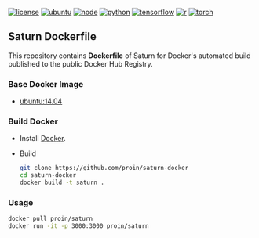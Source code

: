 [![license](https://img.shields.io/badge/license-MIT-blue.svg)](https://raw.githubusercontent.com/proin/saturn-docker/master/LICENSE)
[![ubuntu](https://img.shields.io/badge/ubuntu-14.04-blue.svg)]()
[![node](https://img.shields.io/badge/node-v7.2.1-blue.svg)]()
[![python](https://img.shields.io/badge/python-2.7.6-blue.svg)]()
[![tensorflow](https://img.shields.io/badge/tensorflow-0.12.1-blue.svg)]()
[![r](https://img.shields.io/badge/R-3.0.2-blue.svg)]()
[![torch](https://img.shields.io/badge/torch-7-blue.svg)]()

## Saturn Dockerfile

This repository contains **Dockerfile** of Saturn for Docker's automated build published to the public Docker Hub Registry.

### Base Docker Image

- [ubuntu:14.04](https://registry.hub.docker.com/u/library/ubuntu/)

### Build Docker

- Install [Docker](https://www.docker.com).

- Build

    ```bash
    git clone https://github.com/proin/saturn-docker
    cd saturn-docker
    docker build -t saturn .
    ```

### Usage

```bash
docker pull proin/saturn
docker run -it -p 3000:3000 proin/saturn
```
